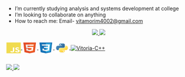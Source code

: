 - I’m currently studying analysis and systems development at college
- I’m looking to collaborate on anything
- How to reach me: Email- vitamorim4002@gmail.com
<div align="center">
  <a href="https://github.com/AIROTIVBR">
  <img height="180em" src="https://github-readme-stats.vercel.app/api?username=AIROTIVBR&show_icons=true&theme=tokyonight&include_all_commits=true&count_private=true"/>
  <img height="180em" src="https://github-readme-stats.vercel.app/api/top-langs/?username=AIROTIVBR&layout=compact&langs_count=7&theme=tokyonight"/>
</div>
<div style="display: inline_block"><br>
  <img align="center" alt="Vitoria-Js" height="30" width="40" src="https://raw.githubusercontent.com/devicons/devicon/master/icons/javascript/javascript-plain.svg">
  <img align="center" alt="Vitoria-HTML" height="30" width="40" src="https://raw.githubusercontent.com/devicons/devicon/master/icons/html5/html5-original.svg">
  <img align="center" alt="Vitoria-CSS" height="30" width="40" src="https://raw.githubusercontent.com/devicons/devicon/master/icons/css3/css3-original.svg">
  <img align="center" alt="Vitoria-Python" height="30" width="40" src="https://raw.githubusercontent.com/devicons/devicon/master/icons/python/python-original.svg">
  <img align="center" alt="Vitoria-C++" height="30" width="auto" src="https://img.shields.io/badge/C%2B%2B-00599C?style=for-the-badge&logo=c%2B%2B&logoColor=white">
</div>

##

<div> 
  <a href="https://instagram.com/vitoriamorimfb" target="_blank">
  <img src="https://img.shields.io/badge/-Instagram-%23E4405F?style=for-the-badge&logo=instagram&logoColor=white" target="_blank">
  </a>
  <a href="https://www.linkedin.com/in/vitória-amorim-b25b6a23a/" target="_blank">
  <img src="https://img.shields.io/badge/-LinkedIn-%230077B5?style=for-the-badge&logo=linkedin&logoColor=white" target="_blank">
  </a> 
</div>
  
